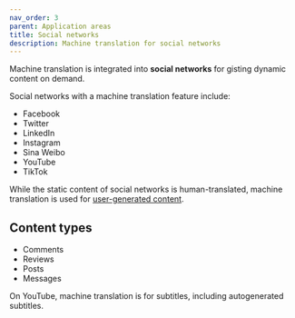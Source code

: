 ```yaml
---
nav_order: 3
parent: Application areas
title: Social networks
description: Machine translation for social networks
---
```


Machine translation is integrated into **social networks** for gisting dynamic content on demand.

Social networks with a machine translation feature include:

* Facebook
* Twitter
* LinkedIn
* Instagram
* Sina Weibo
* YouTube
* TikTok

While the static content of social networks is human-translated, machine translation is used for [user-generated content](/nav_bar/building-and-research/applications/user-generated-content.md).

## Content types

* Comments
* Reviews
* Posts
* Messages

On YouTube, machine translation is for subtitles, including autogenerated subtitles.
